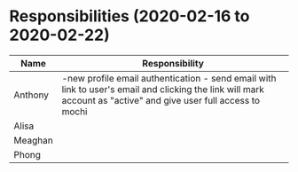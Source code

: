 # Responsibilities (2020-02-16 to 2020-02-22)

| Name | Responsibility |
|----|------------|
| Anthony | -new profile email authentication - send email with link to user's email and clicking the link will mark account as "active" and give user full access to mochi |
| Alisa |  |
| Meaghan |  |
| Phong |  |
